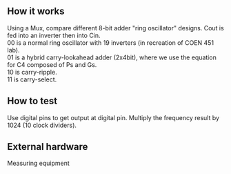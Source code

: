 <!---

This file is used to generate your project datasheet. Please fill in the information below and delete any unused
sections.

You can also include images in this folder and reference them in the markdown. Each image must be less than
512 kb in size, and the combined size of all images must be less than 1 MB.
-->

## How it works

Using a Mux, compare different 8-bit adder "ring oscillator" designs. Cout is fed into an inverter then into Cin. \
00 is a normal ring oscillator with 19 inverters (in recreation of COEN 451 lab).\
01 is a hybrid carry-lookahead adder (2x4bit), where we use the equation for C4 composed of Ps and Gs.\
10 is carry-ripple.\
11 is carry-select.

## How to test

Use digital pins to get output at digital pin. Multiply the frequency result by 1024 (10 clock dividers). 

## External hardware
Measuring equipment

